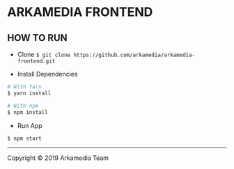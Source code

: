 # ARKAMEDIA FRONTEND

## HOW TO RUN

- Clone `$ git clone https://github.com/arkamedia/arkamedia-frontend.git`

- Install Dependencies

```bash
# With Yarn
$ yarn install

# With npm
$ npm install
```

- Run App

```bash
$ npm start
```

---

Copyright © 2019 Arkamedia Team
